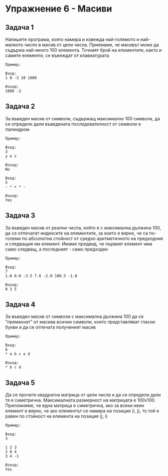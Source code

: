 # Упражнение 6 - Масиви

## Задача 1

Напишете програма, която намира и извежда най-голямото и най-малкото число в масив от
цели числа. Приемаме, че масивът може да съдържа най-много 100 елемента. Точният брой
на елементите, както и самите елементи, се въвеждат от клавиатурата

`Пример:`

    Вход:
    1 0 -3 10 1000
    
    Изход:
    1000 -3

## Задача 2

За въведен масив от символи, съдържащ максимално 100 символа, да се определи дали
въведената последователност от символи е палиндром

`Пример:`

    Вход:
    3
    y e s
    
    Изход:
    No
    
    Вход:
    5
    - * + * -
    
    Изход:
    Yes

## Задача 3

За въведен масив от реални числа, който е с максимална дължина 100, да се отпечатат
индексите на елементите, за които е вярно, че са по-големи по абсолютна стойност от средно
аритметичното на предходния и следващия им елемент. Имаме предвид, че първият елемент
има само следващ, а последният - само предходен

`Пример:`

    Вход:
    7
    1.0 0.0 -3.5 7.6 -2.0 100.5 -1.0
    
    Изход:
    0 3 5
    
## Задача 4

За въведен масив от символи с максимална дължина 100 да се “премахнат” от масива
всички символи, които представляват гласни букви и да се отпечата полученият масив

`Пример:`

    Вход:
    6
    * a b c o d
    
    Изход:
    * b c d

## Задача 5

Да се прочете квадратна матрица от цели числа и да се определи дали тя е симетрична.
Максималната размерност на матрицата е 100х100. Припомняме, че една матрица е
симетрична, ако за всеки неин елемент е вярно, че ако елементът се намира на позиция (i, j), 
то той е равен по стойност на елемента на позиция (j, i)

`Пример:`

    Вход:
    3
    
    1 2 3
    2 0 4
    3 4 -1
    
    Изход:
    Yes
